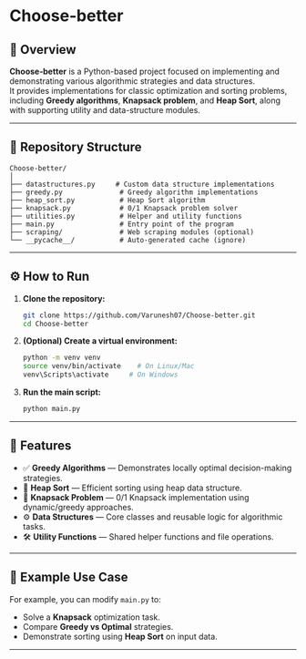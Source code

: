 # Choose‑better

## 🧠 Overview  
**Choose‑better** is a Python-based project focused on implementing and demonstrating various algorithmic strategies and data structures.  
It provides implementations for classic optimization and sorting problems, including **Greedy algorithms**, **Knapsack problem**, and **Heap Sort**, along with supporting utility and data-structure modules.

---

## 📁 Repository Structure  
```
Choose-better/
│
├── datastructures.py     # Custom data structure implementations
├── greedy.py              # Greedy algorithm implementations
├── heap_sort.py           # Heap Sort algorithm
├── knapsack.py            # 0/1 Knapsack problem solver
├── utilities.py           # Helper and utility functions
├── main.py                # Entry point of the program
├── scraping/              # Web scraping modules (optional)
└── __pycache__/           # Auto-generated cache (ignore)
```

---

## ⚙️ How to Run  

1. **Clone the repository:**
   ```bash
   git clone https://github.com/Varunesh07/Choose-better.git
   cd Choose-better
   ```

2. **(Optional) Create a virtual environment:**
   ```bash
   python -m venv venv
   source venv/bin/activate    # On Linux/Mac
   venv\Scripts\activate     # On Windows
   ```

3. **Run the main script:**
   ```bash
   python main.py
   ```

---

## 🚀 Features  

- ✅ **Greedy Algorithms** — Demonstrates locally optimal decision-making strategies.  
- 🧩 **Heap Sort** — Efficient sorting using heap data structure.  
- 🎒 **Knapsack Problem** — 0/1 Knapsack implementation using dynamic/greedy approaches.  
- ⚙️ **Data Structures** — Core classes and reusable logic for algorithmic tasks.  
- 🛠️ **Utility Functions** — Shared helper functions and file operations.  

---

## 🧩 Example Use Case  

For example, you can modify `main.py` to:  
- Solve a **Knapsack** optimization task.  
- Compare **Greedy vs Optimal** strategies.  
- Demonstrate sorting using **Heap Sort** on input data.

---





